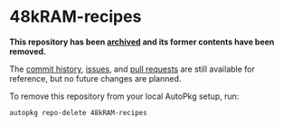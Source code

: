 # 48kRAM-recipes

**This repository has been [archived](https://github.com/autopkg/48kRAM-recipes/issues/38) and its former contents have been removed.**

The [commit history](https://github.com/autopkg/48kRAM-recipes/commits/master), [issues](https://github.com/autopkg/48kRAM-recipes/issues?q=is%3Aissue), and [pull requests](https://github.com/autopkg/48kRAM-recipes/pulls?q=is%3Apr) are still available for reference, but no future changes are planned.

To remove this repository from your local AutoPkg setup, run:

    autopkg repo-delete 48kRAM-recipes
